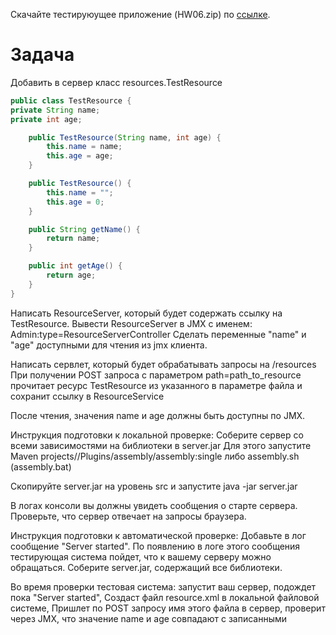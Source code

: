 Скачайте тестируюущее приложение (HW06.zip) по [ссылке](https://stepik.org/media/attachments/lesson/13016/HW06.zip).

# Задача
Добавить в сервер класс resources.TestResource

```Java
public class TestResource {
private String name;
private int age;

    public TestResource(String name, int age) {
        this.name = name;
        this.age = age;
    }

    public TestResource() {
        this.name = "";
        this.age = 0;
    }

    public String getName() {
        return name;
    }

    public int getAge() {
        return age;
    }
}
```

Написать ResourceServer, который будет содержать ссылку на TestResource.
Вывести ResourceServer в JMX с именем:
Admin:type=ResourceServerController
Сделать переменные "name" и "age" доступными для чтения из jmx клиента.

Написать сервлет, который будет обрабатывать запросы на /resources
При получении POST запроса с параметром path=path_to_resource
прочитает ресурс TestResource из указанного в параметре файла и сохранит ссылку в ResourceService

После чтения, значения name и age должны быть доступны по JMX.

Инструкция подготовки к локальной проверке:
Соберите сервер со всеми зависимостями на библиотеки в server.jar
Для этого запустите Maven projects/<Project name>/Plugins/assembly/assembly:single
либо assembly.sh (assembly.bat)

Скопируйте server.jar на уровень src и запустите
java -jar server.jar

В логах консоли вы должны увидеть сообщения о старте сервера.
Проверьте, что сервер отвечает на запросы браузера.

Инструкция подготовки к автоматической проверке:
Добавьте в лог сообщение "Server started". По появлению в логе этого сообщения тестирующая система пойдет, что к вашему серверу можно обращаться.
Соберите server.jar, содержащий все библиотеки.

Во время проверки тестовая система:
запустит ваш сервер,
подождет пока "Server started",
Создаст файл resource.xml в локальной файловой системе,
Пришлет по POST запросу имя этого файла в сервер,
проверит через JMX, что значение name и age совпадают с записанными
